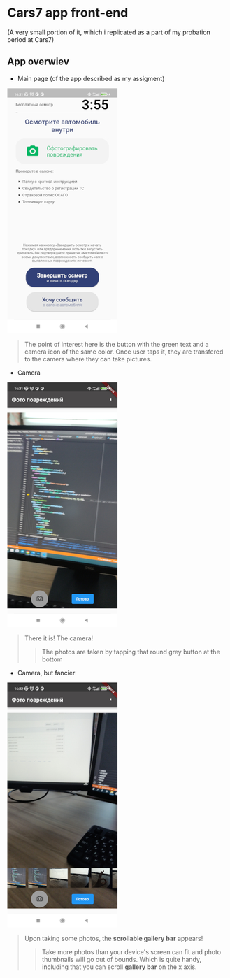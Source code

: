 # Cars7 app front-end 

(A very small portion of it, wihich i replicated as a part of my probation period at Cars7)

## App overwiev
- Main page (of the app described as my assigment)                                    

![image](screenshots/mainPage.jpg)

> The point of interest here is the button with the green text and a camera icon of the same color.
> Once user taps it, they are transfered to the camera where they can take pictures.

- Camera                                                            

![image](screenshots/emptyCamera.jpg)

> There it is! The camera! 
>> The photos are taken by tapping that round grey button at the bottom 

- Camera, but fancier

![image](screenshots/loadedCamera.jpg)

> Upon taking some photos, the **scrollable gallery bar** appears! 
>> Take more photos than your device's screen can fit and photo thumbnails will go out of bounds.
>> Which is quite handy, including that you can scroll **gallery bar** on the x axis.
